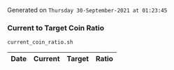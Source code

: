 Generated on `Thursday 30-September-2021 at 01:23:45`

### Current to Target Coin Ratio
`current_coin_ratio.sh`

Date|Current|Target|Ratio
---|---|---|---
